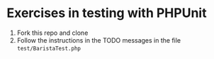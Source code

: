 Exercises in testing with PHPUnit
================

1. Fork this repo and clone
2. Follow the instructions in the TODO messages in the file `test/BaristaTest.php`

